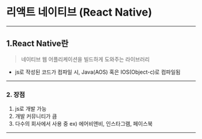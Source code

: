 <!-- page_number: true -->
# 리액트 네이티브 (React Native)
---
## 1.React Native란
> 네이티브 웹 어플리케이션을 빌드하게 도와주는 라이브러리
- js로 작성된 코드가 컴파일 시, Java(AOS) 혹은 IOS(Object-c)로 컴파일됨

---
### 2. 장점
1. js로 개발 가능
2. 개발 커뮤니티가 큼
3. 다수의 회사에서 사용 중 ex) 에어비앤비, 인스타그램, 페이스북

---



